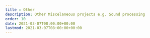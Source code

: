 ```yaml
---
title : Other
description: Other Miscelaneous projects e.g. Sound processing
order: 10
date: 2021-03-07T08:00:00+00:00
lastmod: 2021-03-07T08:00:00+00:00
---
```

